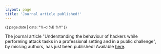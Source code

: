 ```yaml
---
layout: page
title: 'Journal article published!'
---
```


<small>{{ page.date | date: "%-d %B %Y" }}</small>

The journal article "Understanding the behaviour of hackers while performing attack tasks in a professional setting and in a public challenge", by missing authors, has just been published! Available [here](https://doi.org/10.1007/s10664-018-9625-6).
